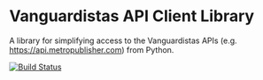 Vanguardistas API Client Library
================================

A library for simplifying access to the Vanguardistas APIs
(e.g. https://api.metropublisher.com) from Python.

[![Build Status](https://travis-ci.org/mpub/van_api.svg?branch=master)](https://travis-ci.org/mpub/van_api)
